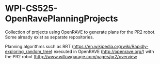 # WPI-CS525-OpenRavePlanningProjects
Collection of projects using OpenRAVE to generate plans for the PR2 robot. Some already exist as separate repositories.

Planning algorithms such as RRT (https://en.wikipedia.org/wiki/Rapidly-exploring_random_tree) executed in OpenRAVE (http://openrave.org/) with the PR2 robot (http://www.willowgarage.com/pages/pr2/overview
